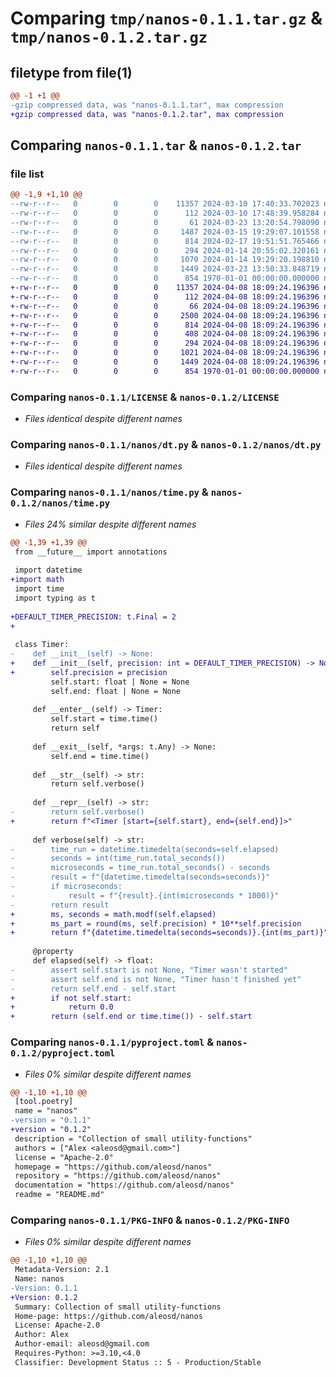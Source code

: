 # Comparing `tmp/nanos-0.1.1.tar.gz` & `tmp/nanos-0.1.2.tar.gz`

## filetype from file(1)

```diff
@@ -1 +1 @@
-gzip compressed data, was "nanos-0.1.1.tar", max compression
+gzip compressed data, was "nanos-0.1.2.tar", max compression
```

## Comparing `nanos-0.1.1.tar` & `nanos-0.1.2.tar`

### file list

```diff
@@ -1,9 +1,10 @@
--rw-r--r--   0        0        0    11357 2024-03-10 17:40:33.702023 nanos-0.1.1/LICENSE
--rw-r--r--   0        0        0      112 2024-03-10 17:48:39.958284 nanos-0.1.1/README.md
--rw-r--r--   0        0        0       61 2024-03-23 13:20:54.798090 nanos-0.1.1/nanos/__init__.py
--rw-r--r--   0        0        0     1487 2024-03-15 19:29:07.101558 nanos-0.1.1/nanos/data.py
--rw-r--r--   0        0        0      814 2024-02-17 19:51:51.765466 nanos-0.1.1/nanos/dt.py
--rw-r--r--   0        0        0      294 2024-01-14 20:55:02.320161 nanos-0.1.1/nanos/logging.py
--rw-r--r--   0        0        0     1070 2024-01-14 19:29:20.198810 nanos-0.1.1/nanos/time.py
--rw-r--r--   0        0        0     1449 2024-03-23 13:50:33.848719 nanos-0.1.1/pyproject.toml
--rw-r--r--   0        0        0      854 1970-01-01 00:00:00.000000 nanos-0.1.1/PKG-INFO
+-rw-r--r--   0        0        0    11357 2024-04-08 18:09:24.196396 nanos-0.1.2/LICENSE
+-rw-r--r--   0        0        0      112 2024-04-08 18:09:24.196396 nanos-0.1.2/README.md
+-rw-r--r--   0        0        0       66 2024-04-08 18:09:24.196396 nanos-0.1.2/nanos/__init__.py
+-rw-r--r--   0        0        0     2500 2024-04-08 18:09:24.196396 nanos-0.1.2/nanos/data.py
+-rw-r--r--   0        0        0      814 2024-04-08 18:09:24.196396 nanos-0.1.2/nanos/dt.py
+-rw-r--r--   0        0        0      408 2024-04-08 18:09:24.196396 nanos-0.1.2/nanos/fmt.py
+-rw-r--r--   0        0        0      294 2024-04-08 18:09:24.196396 nanos-0.1.2/nanos/logging.py
+-rw-r--r--   0        0        0     1021 2024-04-08 18:09:24.196396 nanos-0.1.2/nanos/time.py
+-rw-r--r--   0        0        0     1449 2024-04-08 18:09:24.196396 nanos-0.1.2/pyproject.toml
+-rw-r--r--   0        0        0      854 1970-01-01 00:00:00.000000 nanos-0.1.2/PKG-INFO
```

### Comparing `nanos-0.1.1/LICENSE` & `nanos-0.1.2/LICENSE`

 * *Files identical despite different names*

### Comparing `nanos-0.1.1/nanos/dt.py` & `nanos-0.1.2/nanos/dt.py`

 * *Files identical despite different names*

### Comparing `nanos-0.1.1/nanos/time.py` & `nanos-0.1.2/nanos/time.py`

 * *Files 24% similar despite different names*

```diff
@@ -1,39 +1,39 @@
 from __future__ import annotations
 
 import datetime
+import math
 import time
 import typing as t
 
+DEFAULT_TIMER_PRECISION: t.Final = 2
+
 
 class Timer:
-    def __init__(self) -> None:
+    def __init__(self, precision: int = DEFAULT_TIMER_PRECISION) -> None:
+        self.precision = precision
         self.start: float | None = None
         self.end: float | None = None
 
     def __enter__(self) -> Timer:
         self.start = time.time()
         return self
 
     def __exit__(self, *args: t.Any) -> None:
         self.end = time.time()
 
     def __str__(self) -> str:
         return self.verbose()
 
     def __repr__(self) -> str:
-        return self.verbose()
+        return f"<Timer [start={self.start}, end={self.end}]>"
 
     def verbose(self) -> str:
-        time_run = datetime.timedelta(seconds=self.elapsed)
-        seconds = int(time_run.total_seconds())
-        microseconds = time_run.total_seconds() - seconds
-        result = f"{datetime.timedelta(seconds=seconds)}"
-        if microseconds:
-            result = f"{result}.{int(microseconds * 1000)}"
-        return result
+        ms, seconds = math.modf(self.elapsed)
+        ms_part = round(ms, self.precision) * 10**self.precision
+        return f"{datetime.timedelta(seconds=seconds)}.{int(ms_part)}"
 
     @property
     def elapsed(self) -> float:
-        assert self.start is not None, "Timer wasn't started"
-        assert self.end is not None, "Timer hasn't finished yet"
-        return self.end - self.start
+        if not self.start:
+            return 0.0
+        return (self.end or time.time()) - self.start
```

### Comparing `nanos-0.1.1/pyproject.toml` & `nanos-0.1.2/pyproject.toml`

 * *Files 0% similar despite different names*

```diff
@@ -1,10 +1,10 @@
 [tool.poetry]
 name = "nanos"
-version = "0.1.1"
+version = "0.1.2"
 description = "Collection of small utility-functions"
 authors = ["Alex <aleosd@gmail.com>"]
 license = "Apache-2.0"
 homepage = "https://github.com/aleosd/nanos"
 repository = "https://github.com/aleosd/nanos"
 documentation = "https://github.com/aleosd/nanos"
 readme = "README.md"
```

### Comparing `nanos-0.1.1/PKG-INFO` & `nanos-0.1.2/PKG-INFO`

 * *Files 0% similar despite different names*

```diff
@@ -1,10 +1,10 @@
 Metadata-Version: 2.1
 Name: nanos
-Version: 0.1.1
+Version: 0.1.2
 Summary: Collection of small utility-functions
 Home-page: https://github.com/aleosd/nanos
 License: Apache-2.0
 Author: Alex
 Author-email: aleosd@gmail.com
 Requires-Python: >=3.10,<4.0
 Classifier: Development Status :: 5 - Production/Stable
```

